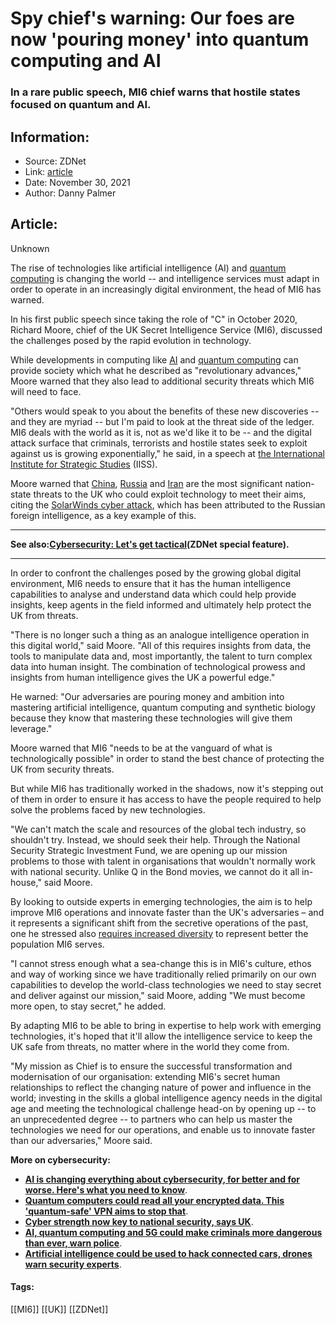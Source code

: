 # Spy chief's warning: Our foes are now 'pouring money' into quantum computing and AI
### In a rare public speech, MI6 chief warns that hostile states focused on quantum and AI.

## Information:
+ Source: ZDNet
+ Link: [article](https://www.zdnet.com/article/spy-chiefs-warning-our-foes-are-now-pouring-money-into-quantum-computing-and-ai/)
+ Date: November 30, 2021
+ Author: Danny Palmer


## Article:
Unknown

The rise of technologies like artificial intelligence (AI) and [quantum computing](https://www.zdnet.com/article/what-is-quantum-computing-everything-you-need-to-know-about-the-strange-world-of-quantum-computers/) is changing the world -- and intelligence services must adapt in order to operate in an increasingly digital environment, the head of MI6 has warned.


In his first public speech since taking the role of "C" in October 2020, Richard Moore, chief of the UK Secret Intelligence Service (MI6), discussed the challenges posed by the rapid evolution in technology.

While developments in computing like [AI](https://www.zdnet.com/article/what-is-ai-heres-everything-you-need-to-know-about-artificial-intelligence/) and [quantum computing](https://www.zdnet.com/article/quantum-computers-eight-ways-quantum-computing-is-going-to-change-the-world/) can provide society which what he described as "revolutionary advances," Moore warned that they also lead to additional security threats which MI6 will need to face.

"Others would speak to you about the benefits of these new discoveries -- and they are myriad -- but I'm paid to look at the threat side of the ledger. MI6 deals with the world as it is, not as we'd like it to be -- and the digital attack surface that criminals, terrorists and hostile states seek to exploit against us is growing exponentially," he said, in a speech at [t](https://www.iiss.org/events/2021/11/human-intelligence-digital-age)[he International Institute for Strategic Studies](https://www.iiss.org/events/2021/11/human-intelligence-digital-age) (IISS).

Moore warned that [China](https://www.zdnet.com/article/china-could-control-the-global-operating-system-of-tech-warns-uk-spy-chief/), [Russia](https://www.zdnet.com/article/russia-must-do-more-to-tackle-cyber-criminals-operating-from-within-its-borders-says-uk/) and [Iran](https://www.zdnet.com/article/us-uk-and-australia-pin-iran-for-exploiting-fortinet-and-exchange-holes/) are the most significant nation-state threats to the UK who could exploit technology to meet their aims, citing the [SolarWinds cyber attack](https://www.zdnet.com/article/solarwinds-us-and-uk-blame-russian-intelligence-service-hackers-for-major-cyber-attack/), which has been attributed to the Russian foreign intelligence, as a key example of this.



---

****See also:**[**Cybersecurity: Let's get tactical**](https://www.zdnet.com/topic/cybersecurity-lets-get-tactical/)**(ZDNet special feature).****



---

In order to confront the challenges posed by the growing global digital environment, MI6 needs to ensure that it has the human intelligence capabilities to analyse and understand data which could help provide insights, keep agents in the field informed and ultimately help protect the UK from threats.






"There is no longer such a thing as an analogue intelligence operation in this digital world," said Moore. "All of this requires insights from data, the tools to manipulate data and, most importantly, the talent to turn complex data into human insight. The combination of technological prowess and insights from human intelligence gives the UK a powerful edge."

He warned: "Our adversaries are pouring money and ambition into mastering artificial intelligence, quantum computing and synthetic biology because they know that mastering these technologies will give them leverage."

Moore warned that MI6 "needs to be at the vanguard of what is technologically possible" in order to stand the best chance of protecting the UK from security threats.

But while MI6 has traditionally worked in the shadows, now it's stepping out of them in order to ensure it has access to have the people required to help solve the problems faced by new technologies.

"We can't match the scale and resources of the global tech industry, so shouldn't try. Instead, we should seek their help. Through the National Security Strategic Investment Fund, we are opening up our mission problems to those with talent in organisations that wouldn't normally work with national security. Unlike Q in the Bond movies, we cannot do it all in-house," said Moore.

By looking to outside experts in emerging technologies, the aim is to help improve MI6 operations and innovate faster than the UK's adversaries – and it represents a significant shift from the secretive operations of the past, one he stressed also [requires increased diversity](https://www.zdnet.com/article/why-improving-diversity-in-cybersecurity-is-vital-for-everyone/) to represent better the population MI6 serves.

"I cannot stress enough what a sea-change this is in MI6's culture, ethos and way of working since we have traditionally relied primarily on our own capabilities to develop the world-class technologies we need to stay secret and deliver against our mission," said Moore, adding "We must become more open, to stay secret," he added.

By adapting MI6 to be able to bring in expertise to help work with emerging technologies, it's hoped that it'll allow the intelligence service to keep the UK safe from threats, no matter where in the world they come from. 

"My mission as Chief is to ensure the successful transformation and modernisation of our organisation: extending MI6's secret human relationships to reflect the changing nature of power and influence in the world; investing in the skills a global intelligence agency needs in the digital age and meeting the technological challenge head-on by opening up -- to an unprecedented degree -- to partners who can help us master the technologies we need for our operations, and enable us to innovate faster than our adversaries," Moore said. 

**More on cybersecurity:**

* [**AI is changing everything about cybersecurity, for better and for worse. Here's what you need to know**](https://www.zdnet.com/article/ai-is-changing-everything-about-cybersecurity-for-better-and-for-worse-heres-what-you-need-to-know/).
* [**Quantum computers could read all your encrypted data. This 'quantum-safe' VPN aims to stop that**](https://www.zdnet.com/article/quantum-computers-could-read-all-our-encrypted-data-this-quantum-safe-vpn-is-trying-to-prevent-that/).
* [**Cyber strength now key to national security, says UK**](https://www.zdnet.com/article/cyber-strength-now-key-to-national-security-says-uk/).
* [**AI, quantum computing and 5G could make criminals more dangerous than ever, warn police**](https://www.zdnet.com/article/ai-quantum-computing-and-5g-could-make-criminals-more-dangerous-than-ever-warn-police/).
* [**Artificial intelligence could be used to hack connected cars, drones warn security experts**](https://www.zdnet.com/article/artificial-intelligence-could-be-used-to-hack-connected-cars-drones-warn-security-experts/).





#### Tags:
[[MI6]] [[UK]] [[ZDNet]]
